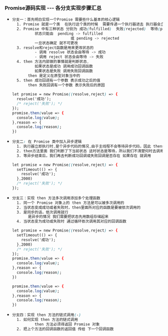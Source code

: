 ### Promise源码实现   --- 各分支实现步骤汇总

- ```css
  分支一：首先明白实现一个Promise 需要些什么基本的核心逻辑
  	1. Promise 就是一个类  在执行这个类的时候  需要传递一个执行器进去 执行器会立即执行
  	2. Promise 中有三种状态 分别为 成功(fulfilled)  失败(rejected)  等待(pending)
  			状态只能由  pending -> fulfilled
  							或 pending -> rejected
  			一旦状态确定 就不可更改
  	3. resolve和reject函数是用来更改状态的
  			- 调用 resolve 状态会由等待 -> 成功
  			- 调用 reject 状态会由等待 -> 失败
  	4. then 方法内部做的事情就是判断状态,
  			如果状态是成功 调用成功回调函数
  			如果状态是失败 调用失败回调函数
  		 then 是定义在原型对象当中的
  	5. then 成功回调有一个参数 表示成功之后的值
  		 then 失败回调有一个参数 表示失败后的原因
  	
  let promise = new Promise((resolve,reject) => {
    resolve('成功');
    /* reject('失败'); */
  });
  promise.then(value => {
    console.log(value);
  },reason => {
    console.log(reason);
  })
  ```


- ```css
  分支二: 在 Promise 类中加入异步逻辑
  	1. 执行器立即执行时,是个异步代码的情况,由于主线程不会等待异步代码，因此 then会马上执行
  	2. then方法里面 我们判断了下当前状态 这时状态是等待，所以我们不清楚何时去调用成功回调或失败回调，因此我们 要将成功回调和失败回调存储起来
  	3. 等异步结束后，我们再去判断成功回调或失败回调是否存在 如果存在 就调用
  
  let promise = new Promise((resolve,reject) => {
    setTimeout(() => {
      resolve('成功');
    },2000)
    /* reject('失败'); */
  });
  ```
  
- ```css
  分支三：实现 then 方法多次调用添加多个处理函数
  	1. 同一个 Promise 对象上的 then 方法是可以被多次调用的
    2. 当状态变成成功或者失败时，then里面所对应的函数是要被依次调用的
    3. 是同步的话，依次调用就行
    	 是异步的情况 我们需要把状态先用数组存储起来
  	4. 当状态变为成功或失败时 通过循环依次调用其对应的回调函数
  
  let promise = new Promise((resolve,reject) => {
    setTimeout(() => {
      resolve('成功');
    },2000)
    /* reject('失败'); */
  });
  promise.then(value => {
    console.log(value);
  },reason => {
    console.log(reason);
  })
  
  promise.then(value => {
    console.log(value);
  },reason => {
    console.log(reason);
  })
  ```

- ```css
  分支四：实现 then 方法的链式调用(-)
  	1. 如何实现 then 方法的链式调用
  			then 方法必须得返回 Promise 对象
  	2. 把上个方法的回调函数的返回值 传给 下一个回调函数
  ```

  